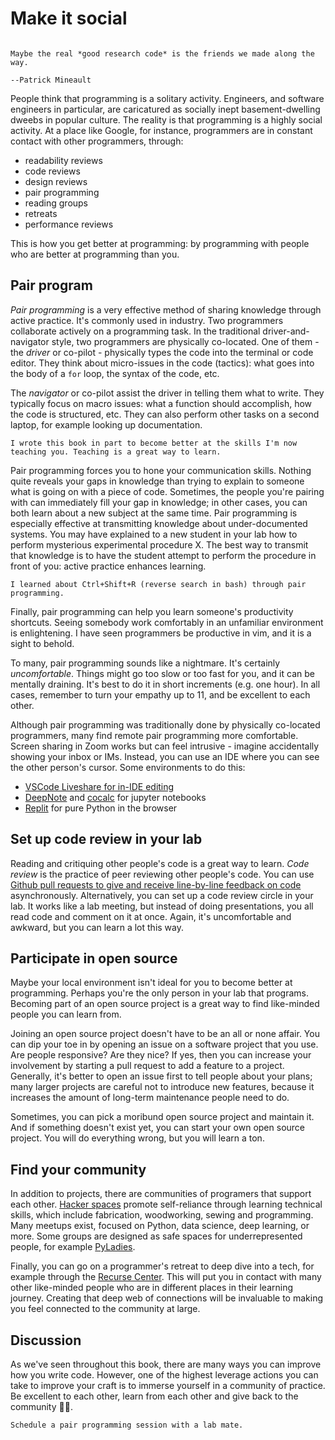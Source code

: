 # Make it social

```{epigraph}

Maybe the real *good research code* is the friends we made along the way.

--Patrick Mineault
```

People think that programming is a solitary activity. Engineers, and software engineers in particular, are caricatured as socially inept basement-dwelling dweebs in popular culture. The reality is that programming is a highly social activity. At a place like Google, for instance, programmers are in constant contact with other programmers, through:

* readability reviews
* code reviews
* design reviews
* pair programming
* reading groups
* retreats
* performance reviews

This is how you get better at programming: by programming with people who are better at programming than you.

## Pair program

*Pair programming* is a very effective method of sharing knowledge through active practice. It's commonly used in industry. Two programmers collaborate actively on a programming task. In the traditional driver-and-navigator style, two programmers are physically co-located. One of them - the *driver* or co-pilot - physically types the code into the terminal or code editor. They think about micro-issues in the code (tactics): what goes into the body of a `for` loop, the syntax of the code, etc.

The *navigator* or co-pilot assist the driver in telling them what to write. They typically focus on macro issues: what a function should accomplish, how the code is structured, etc. They can also perform other tasks on a second laptop, for example looking up documentation. 

```{margin}
I wrote this book in part to become better at the skills I'm now teaching you. Teaching is a great way to learn.
```

Pair programming forces you to hone your communication skills. Nothing quite reveals your gaps in knowledge than trying to explain to someone what is going on with a piece of code. Sometimes, the people you're pairing with can immediately fill your gap in knowledge; in other cases, you can both learn about a new subject at the same time. Pair programming is especially effective at transmitting knowledge about under-documented systems. You may have explained to a new student in your lab how to perform mysterious experimental procedure X. The best way to transmit that knowledge is to have the student attempt to perform the procedure in front of you: active practice enhances learning.

```{margin}
I learned about Ctrl+Shift+R (reverse search in bash) through pair programming.
```

Finally, pair programming can help you learn someone's productivity shortcuts. Seeing somebody work comfortably in an unfamiliar environment is enlightening. I have seen programmers be productive in vim, and it is a sight to behold. 

To many, pair programming sounds like a nightmare. It's certainly *uncomfortable*. Things might go too slow or too fast for you, and it can be mentally draining. It's best to do it in short increments (e.g. one hour). In all cases, remember to turn your empathy up to 11, and be excellent to each other.

Although pair programming was traditionally done by physically co-located programmers, many find remote pair programming more comfortable. Screen sharing in Zoom works but can feel intrusive - imagine accidentally showing your inbox or IMs. Instead, you can use an IDE where you can see the other person's cursor. Some environments to do this:

* [VSCode Liveshare for in-IDE editing](https://code.visualstudio.com/blogs/2017/11/15/live-share)
* [DeepNote](https://deepnote.com/) and [cocalc](https://cocalc.com/) for jupyter notebooks
* [Replit](https://replit.com/) for pure Python in the browser

## Set up code review in your lab

Reading and critiquing other people's code is a great way to learn. *Code review* is the practice of peer reviewing other people's code. You can use [Github pull requests to give and receive line-by-line feedback on code](https://docs.github.com/en/enterprise-server@2.20/github/collaborating-with-issues-and-pull-requests/reviewing-proposed-changes-in-a-pull-request) asynchronously. Alternatively, you can set up a code review circle in your lab. It works like a lab meeting, but instead of doing presentations, you all read code and comment on it at once. Again, it's uncomfortable and awkward, but you can learn a lot this way.

## Participate in open source

Maybe your local environment isn't ideal for you to become better at programming. Perhaps you're the only person in your lab that programs. Becoming part of an open source project is a great way to find like-minded people you can learn from.

Joining an open source project doesn't have to be an all or none affair. You can dip your toe in by opening an issue on a software project that you use. Are people responsive? Are they nice? If yes, then you can increase your involvement by starting a pull request to add a feature to a project. Generally, it's better to open an issue first to tell people about your plans; many larger projects are careful not to introduce new features, because it increases the amount of long-term maintenance people need to do.

Sometimes, you can pick a moribund open source project and maintain it. And if something doesn't exist yet, you can start your own open source project. You will do everything wrong, but you will learn a ton.

## Find your community

In addition to projects, there are communities of programers that support each other. [Hacker spaces](https://wiki.hackerspaces.org/w/index.php) promote self-reliance through learning technical skills, which include fabrication, woodworking, sewing and programming. Many meetups exist, focused on Python, data science, deep learning, or more. Some groups are designed as safe spaces for underrepresented people, for example [PyLadies](https://www.pyladies.com/).

Finally, you can go on a programmer's retreat to deep dive into a tech, for example through the [Recurse Center](https://www.recurse.com/). This will put you in contact with many other like-minded people who are in different places in their learning journey. Creating that deep web of connections will be invaluable to making you feel connected to the community at large.

## Discussion

As we've seen throughout this book, there are many ways you can improve how you write code. However, one of the highest leverage actions you can take to improve your craft is to immerse yourself in a community of practice. Be excellent to each other, learn from each other and give back to the community 🌠🌈.

```{admonition} 5-minute exercise
Schedule a pair programming session with a lab mate.
```